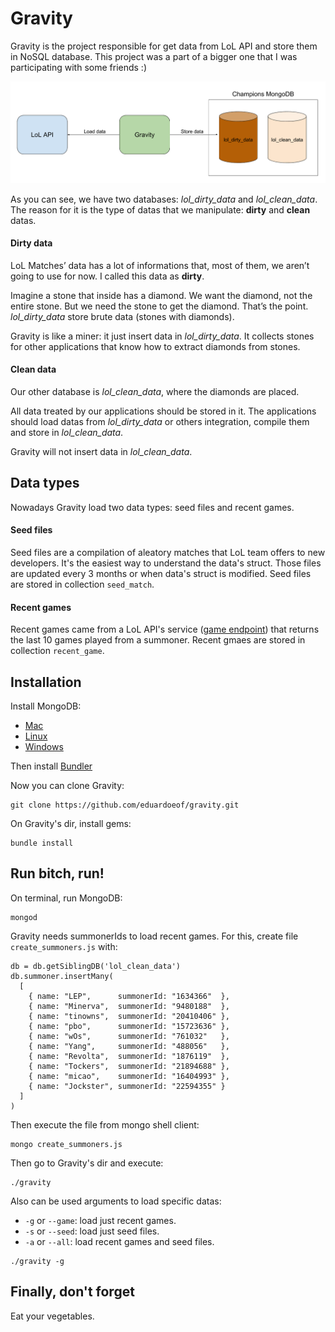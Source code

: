 # Gravity

Gravity is the project responsible for get data from LoL API and store them in NoSQL database. This project was a part of a bigger one that I was participating with some friends :)

![gravity_diagram](img/gravity_diagram.png)

As you can see, we have two databases: _lol_dirty_data_ and _lol_clean_data_. The reason for it is the type of datas that we manipulate: **dirty** and **clean** datas.

#### Dirty data
LoL Matches’ data has a lot of informations that, most of them, we aren’t going to use for now. I called this data as **dirty**. 

Imagine a stone that inside has a diamond. We want the diamond, not the entire stone. But we need the stone to get the diamond. That’s the point. _lol_dirty_data_ store brute data (stones with diamonds). 

Gravity is like a miner: it just insert data in _lol_dirty_data_. It collects stones for other applications that know how to extract diamonds from stones.

#### Clean data
Our other database is _lol_clean_data_, where the diamonds are placed. 

All data treated by our applications should be stored in it. The applications should load datas from _lol_dirty_data_ or others integration, compile them and store in _lol_clean_data_. 

Gravity will not insert data in _lol_clean_data_.

## Data types

Nowadays Gravity load two data types: seed files and recent games.

#### Seed files
Seed files are a compilation of aleatory matches that LoL team offers to new developers. It's the easiest way to understand the data's struct. Those files are updated every 3 months or when data's struct is modified. Seed files are stored in collection `seed_match`.

#### Recent games
Recent games came from a LoL API's service ([game endpoint](https://developer.riotgames.com/api/methods#!/1078/3718)) that returns the last 10 games played from a summoner. Recent gmaes are stored in collection `recent_game`.

## Installation
Install MongoDB:
  - [Mac](https://docs.mongodb.com/manual/installation/)
  - [Linux](https://docs.mongodb.com/manual/administration/install-on-linux/)
  - [Windows](https://www.youtube.com/watch?v=dQw4w9WgXcQ)

Then install [Bundler](http://bundler.io/)

Now you can clone Gravity:
```
git clone https://github.com/eduardoeof/gravity.git
```

On Gravity's dir, install gems:
```
bundle install
```

## Run bitch, run!
On terminal, run MongoDB:
```
mongod
```

Gravity needs summonerIds to load recent games. For this, create file `create_summoners.js` with:
```
db = db.getSiblingDB('lol_clean_data')
db.summoner.insertMany(
  [
    { name: "LEP",      summonerId: "1634366"  },
    { name: "Minerva",  summonerId: "9480188"  },
    { name: "tinowns",  summonerId: "20410406" },
    { name: "pbo",      summonerId: "15723636" },
    { name: "wOs",      summonerId: "761032"   },
    { name: "Yang",     summonerId: "488056"   },
    { name: "Revolta",  summonerId: "1876119"  },
    { name: "Tockers",  summonerId: "21894688" },
    { name: "micao",    summonerId: "16404993" },
    { name: "Jockster", summonerId: "22594355" }
  ]
)
```
Then execute the file from mongo shell client:
```
mongo create_summoners.js
```

Then go to Gravity's dir and execute:
```
./gravity
```

Also can be used arguments to load specific datas:
  - `-g` or `--game`: load just recent games.
  - `-s` or `--seed`: load just seed files.
  - `-a` or `--all`: load recent games and seed files.

```
./gravity -g
```

## Finally, don't forget
Eat your vegetables.
